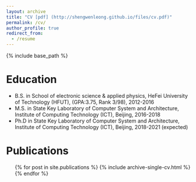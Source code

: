 ```yaml
---
layout: archive
title: "CV [pdf] (http://shengwenleong.github.io/files/cv.pdf)"
permalink: /cv/
author_profile: true
redirect_from:
  - /resume
---
```


{% include base_path %}

Education
======
* B.S. in School of electronic science & applied physics, HeFei University of Technology (HFUT), (GPA:3.75, Rank 3/98), 2012-2016
* M.S. in State Key Laboratory of Computer System and Architecture, Institute of Computing Technology (ICT), Beijing, 2016-2018
* Ph.D in State Key Laboratory of Computer System and Architecture, Institute of Computing Technology (ICT), Beijing, 2018-2021 (expected)

Publications
======
  <ul>{% for post in site.publications %}
    {% include archive-single-cv.html %}
  {% endfor %}</ul>
